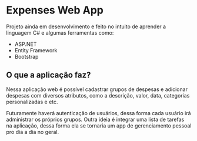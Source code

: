 <h1>Expenses Web App</h1>
<p>Projeto ainda em desenvolvimento e feito no intuito de aprender a linguagem C# e algumas ferramentas como:</p>
<ul>
  <li>ASP.NET
  <li>Entity Framework
  <li>Bootstrap
</ul>
<h2>O que a aplicação faz?</h2>
<p>Nessa aplicação web é possível cadastrar grupos de despesas e adicionar despesas com diversos atributos, como a descrição, valor, data, categorias personalizadas e etc.</p>
<p>Futuramente haverá autenticação de usuários, dessa forma cada usuário irá administrar os próprios grupos. Outra ideia é integrar uma lista de tarefas na aplicação, dessa forma ela se tornaria um app de gerenciamento pessoal pro dia a dia no geral.</p>
